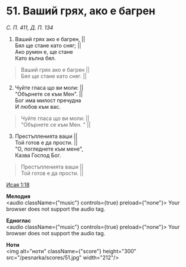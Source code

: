# 51. Ваший грях, ако е багрен

_С. П. 411, Д. П. 134_

1. Ваший грях ако е багрен, ||  
Бял ще стане като сняг; ||  
Ако румен е, ще стане  
Като вълна бял.  

> Ваший грях ако е багрен ||  
> Бял ще стане като сняг. ||

2. Чуйте гласа що ви моли: ||  
"Обърнете се към Мен". ||  
Бог има милост пречудна  
И любов към вас.  

> Чуйте гласа що ви моли: ||  
> "Обърнете се към Мен. " ||

3. Престъпленията ваши ||  
Той готов е да прости. ||  
"О, погледнете към мене",  
Казва Господ Бог.  

> Престъпленията ваши ||  
> Той готов е да прости. ||

[Исая 1:18](http://biblia.bg/index.php?k=23&g=1&s=18)

**Мелодия**  
<audio className={"music"} controls={true} preload={"none"}>
    <source src="/pesnarka/mp3/51.mp3" type="audio/mpeg"/>
    Your browser does not support the audio tag.
</audio>

**Едноглас**  
<audio className={"music"} controls={true} preload={"none"}>
    <source src="/pesnarka/transp/51.mp3" type="audio/mpeg"/>
    Your browser does not support the audio tag.
</audio>

**Ноти**  
<img alt="ноти" className={"score"} height="300" src="/pesnarka/scores/51.jpg" width="212"/>
